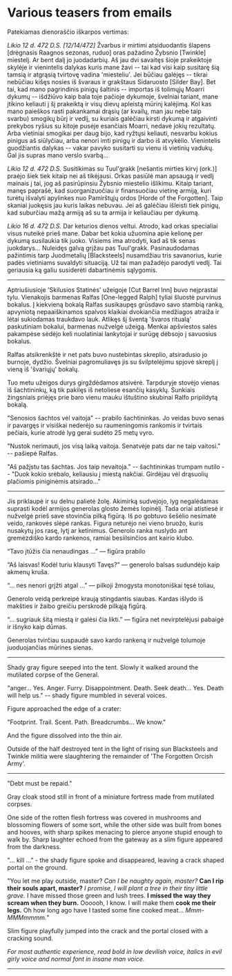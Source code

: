 Various teasers from emails
===========================

Patekiamas dienoraščio iškarpos vertimas:

*Likio 12 d. 472 D.S. [12/14/472]*
Žvarbus ir mirtimi atsiduodantis šlapens [drėgnasis Raagnos sezonas, ruduo] oras pažadino Žybsnio [Twinkle] miestelį. Ar bent dalį jo juodadarbių. Aš jau dvi savaitęs šioje prakeiktoje skylėje ir vienintelis dalykas kuris mane žavi -- tai kad visi kaip susitarę šią tamsią ir atgrąsią tvirtovę vadina 'miesteliu'. Jei būčiau galėjęs -- tikrai nebūčiau kišęs nosies iš švaraus ir grakštaus Sidaruosto [Silder Bay]. Bet tai, kad mano pagrindinis pinigų šaltinis -- importas iš tolimųjų Moarri dykumų -- išdžiūvo kaip bala toje pačioje dykumoje, švelniai tariant, mane įtikino keliauti į šį prakeiktą ir visų dievų apleistą mūrinį kalėjimą.
Kol kas mano paieškos rasti pakankamai drąsių (ar kvailų, man jau nebe taip svarbu) smogikų būrį ir vedlį, su kuriais galėčiau kirsti dykumą ir atgaivinti prekybos ryšius su kitoje pusėje esančiais Moarri, nedavė jokių rezultatų. Arba vietiniai smogikai per daug bijo, kad ryžtųsi keliauti, nesvarbu kokius pinigus aš siūlyčiau, arba nenori imti pinigų ir darbo iš atvykėlio.
Vienintelis guodžiantis dalykas -- vakar pavyko susitarti su vienu iš vietinių vadukų. Gal jis supras mano verslo svarbą...

*Likio 12 d. 472 D.S.*
Susitikimas su Tuul'grakk [nešantis mirties kirvį (ork.)] praėjo šiek tiek kitaip nei aš tikėjausi. Orkas pasiūlė man apsaugą ir vedlį mainais į tai, jog aš pasirūpinsiu Žybsnio miestelio išlikimu. Kitaip tariant, manęs paprašė, kad suorganizuočiau ir finansuočiau vietinę armiją, kuri turėtų išvalyti apylinkes nuo Pamirštųjų ordos [Horde of the Forgotten]. Taip skaniai juokęsis jau kuris laikas nebuvau. Jei aš galėčiau išleisti tiek pinigų, kad suburčiau mažą armiją aš su ta armija ir keliaučiau per dykumą.

*Likio 16 d. 472 D.S.*
Dar keturios dienos veltui. Atrodo, kad orkas specialiai visus nuteikė prieš mane. Dabar bet kokia užuomina apie kelionę per dykumą susilaukia tik juoko. Visiems ima atrodyti, kad aš tik senas juokdarys... Nuleidęs galvą grįžau pas Tuul'grakk.
Pasinaudodamas pažintimis tarp Juodmetalių [Blacksteels] nusamdžiau tris savanorius, kurie padės vietiniams suvaldyti situaciją. Už tai man pažadėjo parodyti vedlį. Tai geriausia ką galiu susiderėti dabartinėmis sąlygomis.

---

Aptriušiusioje 'Skilusios Statinės' užeigoje [Cut Barrel Inn] buvo neįprastai tylu. Vienakojis barmenas Ralfas [One-legged Ralph] tyliai šluostė purvinus bokalus. Į kiekvieną bokalą Ralfas susikaupęs grūsdavo savo stambią ranką, apvyniotą nepaaiškinamos spalvos klaikiai dvokiančia medžiagos atraiža ir lėtai sukiodamas traukdavo lauk. Atlikęs šį šventą 'švaros ritualą' paskutiniam bokalui, barmenas nužvelgė užeigą. Menkai apšviestos salės pakampėse sėdėjo keli nuolatiniai lankytojai ir surūgę dėbsojo į savuosius bokalus.

Ralfas atsikrenkštė ir net pats buvo nustebintas skreplio, atsiradusio jo burnoje, dydžio. Švelniai pagromuliavęs jis su švilptelėjimu spjovė skreplį į vieną iš 'švariųjų' bokalų.

Tuo metu užeigos durys girgždėdamos atsivėrė. Tarpduryje stovėjo vienas iš šachtininkų, ką tik pakilęs iš netoliese esančių kasyklų. Sunkiais žingsniais priėjęs prie baro vienu mauku ištuštino skubinai Ralfo pripildytą bokalą.

"Senosios šachtos vėl vaitoja" -- prabilo šachtininkas. Jo veidas buvo senas ir pavargęs ir visiškai nederėjo su raumeningomis rankomis ir tvirtais pečiais, kurie atrodė lyg gerai sudėto 25 metų vyro.

"Nustok nerimauti, jos visą laiką vaitoja. Senatvėje pats dar ne taip vaitosi." -- pašiepė Ralfas.

"Aš pažįstu tas šachtas. Jos taip nevaitoja." -- šachtininkas trumpam nutilo -- "Duok kokio srėbalo, keliausiu į miestą nakčiai. Girdėjau vėl drąsuolių plačiomis piniginėmis atsirado..."

---

Jis priklaupė ir su delnu palietė žolę. Akimirką sudvejojo, lyg negalėdamas suprasti kodėl armijos generolas glosto žemės lopinėlį. Tada oriai atistiesė ir nužvelgė prieš save stovinčia pilką figūrą. Iš po gobtuvo šešėlio nesimatė veido, rankovės slėpė rankas. Figura neturėjo nei vieno bruožo, kuris nusakytų jos rasę, lytį ar ketinimus. Generolo ranka nuslydo ant gremėzdiško kardo rankenos, ramiai besiilsinčios ant kairio klubo.

“Tavo įtūžis čia nenaudingas …” — figūra prabilo

“Aš laisvas! Kodėl turiu klausyti Tavęs?” — generolo balsas sudundėjo kaip akmenų kruša.

“… nes nenori grįžti atgal …” — pilkoji žmogysta monotoniškai tęsė toliau,

Generolo veidą perkreipė kraują stingdantis siaubas. Kardas išlydo iš makšties ir žaibo greičiu perskrodė pilkąją figūrą.

“… sugriauk šitą miestą ir galėsi čia likti.” — figūra net nevirptelėjusi pabaigė ir išnyko kaip dūmas.

Generolas tvirčiau suspaudė savo kardo rankeną ir nužvelgė tolumoje juoduojančias mūrines sienas.

---

Shady gray figure seeped into the tent. Slowly it walked around the mutilated corpse of the General.

"anger... Yes. Anger. Furry. Disappointment. Death. Seek death... Yes. Death will help us." -- shady figure mumbled in several voices.

Figure approached the edge of a crater:

"Footprint. Trail. Scent. Path. Breadcrumbs... We know."

And the figure dissolved into the thin air.

Outside of the half destroyed tent in the light of rising sun Blacksteels and Twinkle militia were slaughtering the remainder of 'The Forgotten Orcish Army'.

---

"Debt must be repaid."

Gray cloak stood still in front of a miniature fortress made from mutilated corpses.

One side of the rotten flesh fortress was covered in mushrooms and blossoming flowers of some sort, while the other side was built from bones and hooves, with sharp spikes menacing to pierce anyone stupid enough to walk by. Sharp laughter echoed from the gateway as a slim figure appeared from the darkness.

"... kill ..." - the shady figure spoke and disappeared, leaving a crack shaped portal on the ground.

"You let me play outside, master? _Can I be naughty again, master?_ **Can I rip their souls apart, master?** _I promise, I will plant a tree in their tiny little grave._ I have missed those green and lush trees. **I missed the way they scream when they burn.** Oooooh, I know. I will make them **cook me their legs.** Oh how long ago have I tasted some fine cooked meat... _Mmm-MMMmmmm._"

Slim figure playfully jumped into the crack and the portal closed with a cracking sound.

_For most authentic experience, read bold in low devilish voice, italics in evil girly voice and normal font in insane man voice._

---

